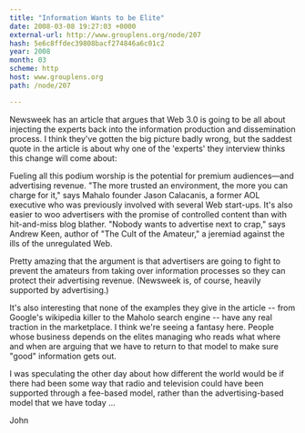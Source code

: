 ```yaml
---
title: "Information Wants to be Elite"
date: 2008-03-08 19:27:03 +0000
external-url: http://www.grouplens.org/node/207
hash: 5e6c8ffdec39808bacf274846a6c01c2
year: 2008
month: 03
scheme: http
host: www.grouplens.org
path: /node/207

---
```


Newsweek has an article that argues that Web 3.0 is going to be all about injecting the experts back into the information production and dissemination process. I think they've gotten the big picture badly wrong, but the saddest quote in the article is about why one of the 'experts' they interview thinks this change will come about:

Fueling all this podium worship is the potential for premium audiences—and advertising revenue. "The more trusted an environment, the more you can charge for it," says Mahalo founder Jason Calacanis, a former AOL executive who was previously involved with several Web start-ups. It's also easier to woo advertisers with the promise of controlled content than with hit-and-miss blog blather. "Nobody wants to advertise next to crap," says Andrew Keen, author of "The Cult of the Amateur," a jeremiad against the ills of the unregulated Web.

Pretty amazing that the argument is that advertisers are going to fight to prevent the amateurs from taking over information processes so they can protect their advertising revenue.  (Newsweek is, of course, heavily supported by advertising.)  

It's also interesting that none of the examples they give in the article -- from Google's wikipedia killer to the Maholo search engine -- have any real traction in the marketplace.  I think we're seeing a fantasy here.  People whose business depends on the elites managing who reads what where and when are arguing that we have to return to that model to make sure "good" information gets out.

I was speculating the other day about how different the world would be if there had been some way that radio and television could have been supported through a fee-based model, rather than the advertising-based model that we have today ...

John

